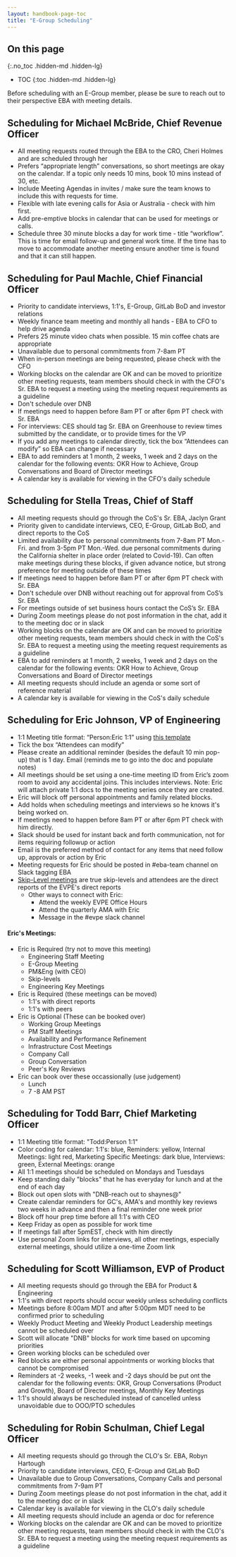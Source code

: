 ```yaml
---
layout: handbook-page-toc
title: "E-Group Scheduling"
---
```


## On this page
{:.no_toc .hidden-md .hidden-lg}

- TOC
{:toc .hidden-md .hidden-lg}

Before scheduling with an E-Group member, please be sure to reach out to their perspective EBA with meeting details.

## Scheduling for Michael McBride, Chief Revenue Officer

* All meeting requests routed through the EBA to the CRO, Cheri Holmes and are scheduled through her  
* Prefers “appropriate length” conversations, so short meetings are okay on the calendar.  If a topic only needs 10 mins, book 10 mins instead of 30, etc.
* Include Meeting Agendas in invites / make sure the team knows to include this with requests for time.
* Flexible with late evening calls for Asia or Australia - check with him first.
* Add pre-emptive blocks in calendar that can be used for meetings or calls.
* Schedule three 30 minute blocks a day for work time - title “workflow”. This is time for email follow-up and general work time. If the time has to move to accommodate another meeting ensure another time is found and that it can still happen.


## Scheduling for Paul Machle, Chief Financial Officer

* Priority to candidate interviews, 1:1's, E-Group, GitLab BoD and investor relations
* Weekly finance team meeting and monthly all hands - EBA to CFO to help drive agenda
* Prefers 25 minute video chats when possible. 15 min coffee chats are appropriate
* Unavailable due to personal commitments from 7-8am PT
* When in-person meetings are being requested, please check with the CFO
* Working blocks on the calendar are OK and can be moved to prioritize other meeting requests, team members should check in with the CFO's Sr. EBA to request a meeting using the meeting request requirements as a guideline
* Don't schedule over DNB 
* If meetings need to happen before 8am PT or after 6pm PT check with Sr. EBA
* For interviews: CES should tag Sr. EBA on Greenhouse to review times submitted by the candidate, or to provide times for the VP
* If you add any meetings to calendar directly, tick the box “Attendees can modify” so EBA can change if necessary
* EBA to add reminders at 1 month, 2 weeks, 1 week and 2 days on the calendar for the following events: OKR How to Achieve, Group Conversations and Board of Director meetings
* A calendar key is available for viewing in the CFO's daily schedule


## Scheduling for Stella Treas, Chief of Staff

* All meeting requests should go through the CoS's Sr. EBA, Jaclyn Grant
* Priority given to candidate interviews, CEO, E-Group, GitLab BoD, and direct reports to the CoS
* Limited availability due to personal commitments from 7-8am PT Mon.-Fri. and from 3-5pm PT Mon.-Wed. due personal commitments during the California shelter in place order (related to Covid-19). Can often make meetings during these blocks, if given advance notice, but strong preference for meeting outside of these times
* If meetings need to happen before 8am PT or after 6pm PT check with Sr. EBA 
* Don't schedule over DNB without reaching out for approval from CoS’s Sr. EBA
* For meetings outside of set business hours contact the CoS’s Sr. EBA
* During Zoom meetings please do not post information in the chat, add it to the meeting doc or in slack
* Working blocks on the calendar are OK and can be moved to prioritize other meeting requests, team members should check in with the CoS's Sr. EBA to request a meeting using the meeting request requirements as a guideline
* EBA to add reminders at 1 month, 2 weeks, 1 week and 2 days on the calendar for the following events: OKR How to Achieve, Group Conversations and Board of Director meetings
* All meeting requests should include an agenda or some sort of reference material
* A calendar key is available for viewing in the CoS's daily schedule


## Scheduling for Eric Johnson, VP of Engineering

* 1:1 Meeting title format: “Person:Eric 1:1” using [this template](https://docs.google.com/document/d/1vWm7-lmpqghoElckd02puqsKDNT6aCJInuZcfkdtvwQ/edit)
* Tick the box “Attendees can modify”
* Please create an additional reminder (besides the default 10 min pop-up) that is 1 day. Email (reminds me to go into the doc and populate notes)
* All meetings should be set using a one-time meeting ID from Eric’s zoom room to avoid any accidental joins.  This includes interviews.  Note: Eric will attach private 1:1 docs to the meeting series once they are created.
* Eric will block off personal appointments and family related blocks.
* Add holds when scheduling meetings and interviews so he knows it's being worked on.
* If meetings need to happen before 8am PT or after 6pm PT check with him directly.
* Slack should be used for instant back and forth communication, not for items requiring followup or action
* Email is the preferred method of contact for any items that need follow up, approvals or action by Eric
* Meeting requests for Eric should be posted in #eba-team  channel on Slack tagging EBA
* [Skip-Level meetings](https://about.gitlab.com/handbook/leadership/skip-levels/#the-purpose-of-skip-level-meetings) are true skip-levels and attendees are the direct reports of the EVPE's direct reports 
    * Other ways to connect with Eric:
      * Attend the weekly EVPE Office Hours
      * Attend the quarterly AMA with Eric
      * Message in the #evpe slack channel
      
#### **Eric's Meetings:**

* Eric is Required (try not to move this meeting)
  * Engineering Staff Meeting
  * E-Group Meeting
  * PM&Eng (with CEO)
  * Skip-levels
  * Engineering Key Meetings
* Eric is Required (these meetings can be moved)
  * 1:1's with direct reports
  * 1:1's with peers
* Eric is Optional (These can be booked over)
  * Working Group Meetings
  * PM Staff Meetings
  * Availability and Performance Refinement
  * Infrastructure Cost Meetings
  * Company Call
  * Group Conversation
  * Peer's Key Reviews
* Eric can book over these occassionally (use judgement)
  * Lunch
  * 7 -8 AM PST


## Scheduling for Todd Barr, Chief Marketing Officer

* 1:1 Meeting title format: "Todd:Person 1:1"
* Color coding for calendar: 1:1's: blue, Reminders: yellow, Internal Meetings: light red, Marketing Specific Meetings: dark blue, Interviews: green, External Meetings: orange
* All 1:1 meetings should be scheduled on Mondays and Tuesdays
* Keep standing daily "blocks" that he has everyday for lunch and at the end of each day
* Block out open slots with "DNB-reach out to shaynes@"
* Create calendar reminders for GC's, AMA's and monthly key reviews two weeks in advance and then a final reminder one week prior
* Block off hour prep time before all 1:1's with CEO
* Keep Friday as open as possible for work time
* If meetings fall after 5pmEST, check with him directly
* Use personal Zoom links for interviews, all other meetings, especially external meetings, should utilize a one-time Zoom link


## Scheduling for Scott Williamson, EVP of Product

* All meeting requests should go through the EBA for Product & Engineering
* 1:1's with direct reports should occur weekly unless scheduling conflicts
* Meetings before 8:00am MDT and after 5:00pm MDT need to be confirmed prior to scheduling
* Weekly Product Meeting and Weekly Product Leadership meetings cannot be scheduled over
* Scott will allocate "DNB" blocks for work time based on upcoming priorities
* Green working blocks can be scheduled over
* Red blocks are either personal appointments or working blocks that cannot be compromised
* Reminders at -2 weeks, -1 week and -2 days should be put ont the calendar for the following events: OKR, Group Conversations (Product and Growth), Board of Director meetings, Monthly Key Meetings
* 1:1's should always be rescheduled instead of cancelled unless unavoidable due to OOO/PTO schedules

## Scheduling for Robin Schulman, Chief Legal Officer

* All meeting requests should go through the CLO's Sr. EBA, Robyn Hartough
* Priority to candidate interviews, CEO, E-Group and GitLab BoD 
* Unavailable due to Group Conversations, Company Calls and personal commitments from 7-9am PT
* During Zoom meetings please do not post information in the chat, add it to the meeting doc or in slack
* Calendar key is available for viewing in the CLO's daily schedule 
* All meeting requests should include an agenda or doc for reference
* Working blocks on the calendar are OK and can be moved to prioritize other meeting requests, team members should check in with the CLO's Sr. EBA to request a meeting using the meeting request requirements as a guideline
